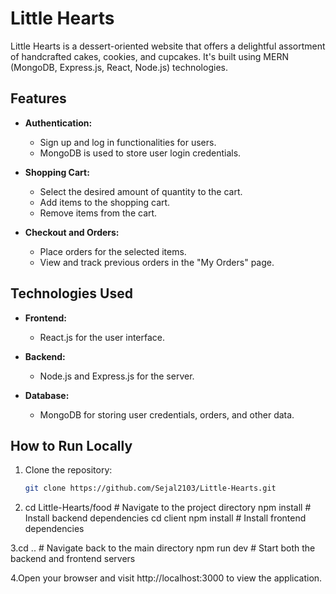 # Little Hearts

Little Hearts is a dessert-oriented website that offers a delightful assortment of handcrafted cakes, cookies, and cupcakes. It's built using MERN (MongoDB, Express.js, React, Node.js) technologies.

## Features

- **Authentication:**
  - Sign up and log in functionalities for users.
  - MongoDB is used to store user login credentials.

- **Shopping Cart:**
  - Select the desired amount of quantity to the cart.
  - Add items to the shopping cart.
  - Remove items from the cart.

- **Checkout and Orders:**
  - Place orders for the selected items.
  - View and track previous orders in the "My Orders" page.

## Technologies Used

- **Frontend:**
  - React.js for the user interface.

- **Backend:**
  - Node.js and Express.js for the server.

- **Database:**
  - MongoDB for storing user credentials, orders, and other data.

## How to Run Locally

1. Clone the repository:
   ```bash
   git clone https://github.com/Sejal2103/Little-Hearts.git

2. cd Little-Hearts/food   # Navigate to the project directory
npm install             # Install backend dependencies
cd client
npm install             # Install frontend dependencies

3.cd ..                   # Navigate back to the main directory
npm run dev             # Start both the backend and frontend servers

4.Open your browser and visit http://localhost:3000 to view the application.


